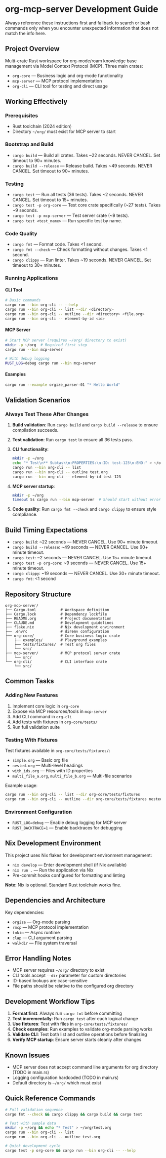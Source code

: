 # org-mcp-server Development Guide

Always reference these instructions first and fallback to search or bash commands only when you encounter unexpected information that does not match the info here.

## Project Overview

Multi-crate Rust workspace for org-mode/roam knowledge base management via Model Context Protocol (MCP). Three main crates:

- `org-core` — Business logic and org-mode functionality  
- `mcp-server` — MCP protocol implementation
- `org-cli` — CLI tool for testing and direct usage

## Working Effectively

### Prerequisites
- Rust toolchain (2024 edition)
- Directory `~/org/` must exist for MCP server to start

### Bootstrap and Build
- `cargo build` — Build all crates. Takes ~22 seconds. NEVER CANCEL. Set timeout to 90+ minutes.
- `cargo build --release` — Release build. Takes ~49 seconds. NEVER CANCEL. Set timeout to 90+ minutes.

### Testing  
- `cargo test` — Run all tests (36 tests). Takes ~2 seconds. NEVER CANCEL. Set timeout to 15+ minutes.
- `cargo test -p org-core` — Test core crate specifically (~27 tests). Takes ~9 seconds. 
- `cargo test -p mcp-server` — Test server crate (~9 tests).
- `cargo test <test_name>` — Run specific test by name.

### Code Quality
- `cargo fmt` — Format code. Takes <1 second.
- `cargo fmt --check` — Check formatting without changes. Takes <1 second.
- `cargo clippy` — Run linter. Takes ~19 seconds. NEVER CANCEL. Set timeout to 30+ minutes.

### Running Applications

#### CLI Tool
```bash
# Basic commands
cargo run --bin org-cli -- --help
cargo run --bin org-cli -- list --dir <directory>
cargo run --bin org-cli -- outline --dir <directory> <file.org>
cargo run --bin org-cli -- element-by-id <id>
```

#### MCP Server
```bash
# Start MCP server (requires ~/org/ directory to exist)
mkdir -p ~/org  # Required first step
cargo run --bin mcp-server

# With debug logging
RUST_LOG=debug cargo run --bin mcp-server
```

#### Examples
```bash
cargo run --example orgize_parser-01 "* Hello World"
```

## Validation Scenarios

### Always Test These After Changes

1. **Build validation**: Run `cargo build` and `cargo build --release` to ensure compilation succeeds.

2. **Test validation**: Run `cargo test` to ensure all 36 tests pass.

3. **CLI functionality**: 
   ```bash
   mkdir -p ~/org
   echo "* Test\n** Subtask\n:PROPERTIES:\n:ID: test-123\n:END:" > ~/org/test.org
   cargo run --bin org-cli -- list
   cargo run --bin org-cli -- outline test.org  
   cargo run --bin org-cli -- element-by-id test-123
   ```

4. **MCP server startup**:
   ```bash
   mkdir -p ~/org
   timeout 5s cargo run --bin mcp-server  # Should start without errors
   ```

5. **Code quality**: Run `cargo fmt --check` and `cargo clippy` to ensure style compliance.

## Build Timing Expectations

- `cargo build`: ~22 seconds — NEVER CANCEL. Use 90+ minute timeout.
- `cargo build --release`: ~49 seconds — NEVER CANCEL. Use 90+ minute timeout.  
- `cargo test`: ~2 seconds — NEVER CANCEL. Use 15+ minute timeout.
- `cargo test -p org-core`: ~9 seconds — NEVER CANCEL. Use 15+ minute timeout.
- `cargo clippy`: ~19 seconds — NEVER CANCEL. Use 30+ minute timeout.
- `cargo fmt`: <1 second

## Repository Structure

```
org-mcp-server/
├── Cargo.toml           # Workspace definition
├── Cargo.lock           # Dependency lockfile
├── README.org           # Project documentation
├── CLAUDE.md            # Development guidelines
├── flake.nix            # Nix development environment
├── .envrc               # direnv configuration
├── org-core/            # Core business logic crate
│   ├── examples/        # Playground examples
│   ├── tests/fixtures/  # Test org files
│   └── src/
├── mcp-server/          # MCP protocol server crate
│   └── src/
└── org-cli/             # CLI interface crate
    └── src/
```

## Common Tasks

### Adding New Features
1. Implement core logic in `org-core`
2. Expose via MCP resources/tools in `mcp-server`  
3. Add CLI command in `org-cli`
4. Add tests with fixtures in `org-core/tests/`
5. Run full validation suite

### Testing With Fixtures
Test fixtures available in `org-core/tests/fixtures/`:
- `simple.org` — Basic org file
- `nested.org` — Multi-level headings
- `with_ids.org` — Files with ID properties
- `multi_file_a.org`, `multi_file_b.org` — Multi-file scenarios

Example usage:
```bash
cargo run --bin org-cli -- list --dir org-core/tests/fixtures
cargo run --bin org-cli -- outline --dir org-core/tests/fixtures nested.org
```

### Environment Configuration
- `RUST_LOG=debug` — Enable debug logging for MCP server
- `RUST_BACKTRACE=1` — Enable backtraces for debugging

## Nix Development Environment

This project uses Nix flakes for development environment management:
- `nix develop` — Enter development shell (if Nix available)
- `nix run .` — Run the application via Nix
- Pre-commit hooks configured for formatting and linting

**Note**: Nix is optional. Standard Rust toolchain works fine.

## Dependencies and Architecture

Key dependencies:
- `orgize` — Org-mode parsing
- `rmcp` — MCP protocol implementation  
- `tokio` — Async runtime
- `clap` — CLI argument parsing
- `walkdir` — File system traversal

## Error Handling Notes

- MCP server requires `~/org/` directory to exist
- CLI tools accept `--dir` parameter for custom directories
- ID-based lookups are case-sensitive
- File paths should be relative to the configured org directory

## Development Workflow Tips

1. **Format first**: Always run `cargo fmt` before committing
2. **Test incrementally**: Run `cargo test` after each logical change
3. **Use fixtures**: Test with files in `org-core/tests/fixtures/` 
4. **Check examples**: Run examples to validate org-mode parsing works
5. **Validate CLI**: Test both list and outline operations before finalizing
6. **Verify MCP startup**: Ensure server starts cleanly after changes

## Known Issues

- MCP server does not accept command line arguments for org directory (TODO in main.rs)
- Logging configuration hardcoded (TODO in main.rs)
- Default directory is `~/org/` which must exist

## Quick Reference Commands

```bash
# Full validation sequence
cargo fmt --check && cargo clippy && cargo build && cargo test

# Test with sample data
mkdir -p ~/org && echo "* Test" > ~/org/test.org
cargo run --bin org-cli -- list
cargo run --bin org-cli -- outline test.org

# Quick development cycle
cargo test -p org-core && cargo run --bin org-cli -- --help
```